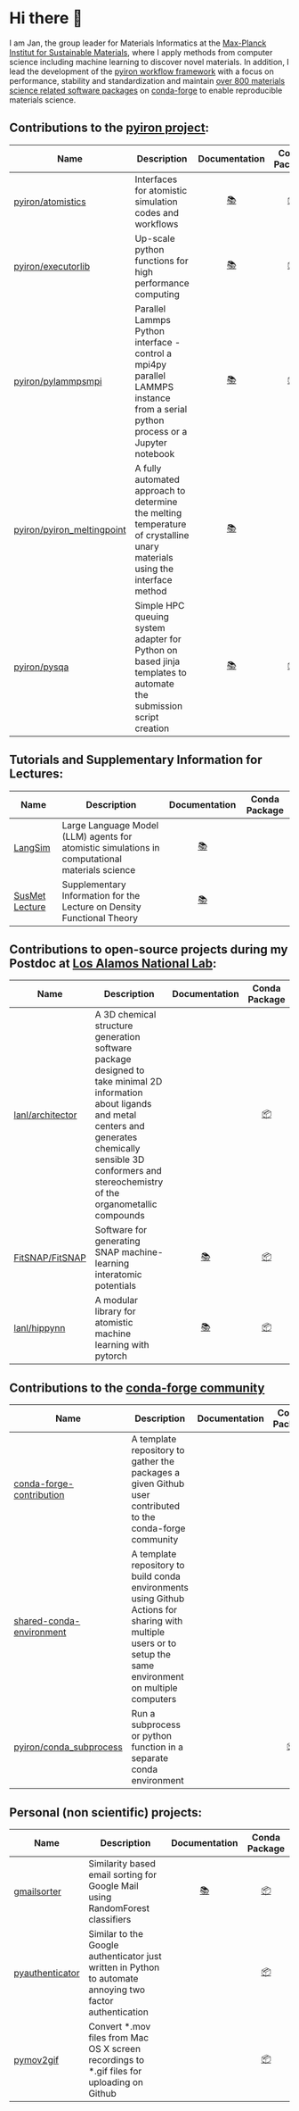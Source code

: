 # Hi there 👋
I am Jan, the group leader for Materials Informatics at the [Max-Planck Institut for Sustainable Materials](https://github.com/eisenforschung), where I apply methods from computer science including machine learning to discover novel materials. 
In addition, I lead the development of the [pyiron workflow framework](https://github.com/pyiron) with a focus on performance, stability and standardization and maintain [over 800 materials science related software packages](https://github.com/jan-janssen/conda-forge-contribution) on [conda-forge](https://github.com/conda-forge) to enable reproducible materials science.

## Contributions to the [pyiron project](https://github.com/pyiron): 

| Name | Description |Documentation | Conda Package | 
|------|-------------|:-------------:|:-------------:|
| [pyiron/atomistics](https://github.com/pyiron/atomistics) | Interfaces for atomistic simulation codes and workflows | [:books:](https://atomistics.readthedocs.io) | [:package:](https://anaconda.org/conda-forge/atomistics) |
| [pyiron/executorlib](https://github.com/pyiron/executorlib) | Up-scale python functions for high performance computing | [:books:](https://executorlib.readthedocs.io) | [:package:](https://anaconda.org/conda-forge/executorlib) |
| [pyiron/pylammpsmpi](https://github.com/pyiron/pylammpsmpi) | Parallel Lammps Python interface - control a mpi4py parallel LAMMPS instance from a serial python process or a Jupyter notebook | [:books:](https://pylammpsmpi.readthedocs.io) | [:package:](https://anaconda.org/conda-forge/pylammpsmpi) |
| [pyiron/pyiron_meltingpoint](https://github.com/pyiron/pyiron_meltingpoint) | A fully automated approach to determine the melting temperature of crystalline unary materials using the interface method | [:books:](http://pyiron.org/pyiron_meltingpoint/) | |
| [pyiron/pysqa](https://github.com/pyiron/pysqa) | Simple HPC queuing system adapter for Python on based jinja templates to automate the submission script creation | [:books:](https://pysqa.readthedocs.io) | [:package:](https://anaconda.org/conda-forge/pysqa) |

## Tutorials and Supplementary Information for Lectures: 

| Name | Description |Documentation | Conda Package | 
|------|-------------|:-------------:|:-------------:|
| [LangSim](https://github.com/jan-janssen/LangSim) | Large Language Model (LLM) agents for atomistic simulations in computational materials science | [:books:](http://jan-janssen.com/LangSim) |  |
| [SusMet Lecture](https://github.com/jan-janssen/susmet) | Supplementary Information for the Lecture on Density Functional Theory | [:books:](http://jan-janssen.com/susmet/) |  |

## Contributions to open-source projects during my Postdoc at [Los Alamos National Lab](https://github.com/lanl):

| Name | Description | Documentation | Conda Package |
|------|-------------|:-------------:|:-------------:|
| [lanl/architector](https://github.com/lanl/Architector) | A 3D chemical structure generation software package designed to take minimal 2D information about ligands and metal centers and generates chemically sensible 3D conformers and stereochemistry of the organometallic compounds | | [:package:](https://anaconda.org/conda-forge/architector) |
| [FitSNAP/FitSNAP](https://github.com/FitSNAP/FitSNAP) | Software for generating SNAP machine-learning interatomic potentials | [:books:](https://fitsnap.github.io) | [:package:](https://anaconda.org/conda-forge/fitsnap3) |
| [lanl/hippynn](https://github.com/lanl/hippynn) | A modular library for atomistic machine learning with pytorch | [:books:](https://lanl.github.io/hippynn/) | [:package:](https://anaconda.org/conda-forge/hippynn) |

## Contributions to the [conda-forge community](https://github.com/conda-forge) 

| Name | Description | Documentation | Conda Package |
|------|-------------|:-------------:|:-------------:|
| [conda-forge-contribution](https://github.com/jan-janssen/conda-forge-contribution) | A template repository to gather the packages a given Github user contributed to the conda-forge community | | | 
| [shared-conda-environment](https://github.com/jan-janssen/shared-conda-environment) | A template repository to build conda environments using Github Actions for sharing with multiple users or to setup the same environment on multiple computers | | |
| [pyiron/conda_subprocess](https://github.com/pyiron/conda_subprocess) | Run a subprocess or python function in a separate conda environment | | [:package:](https://anaconda.org/conda-forge/conda_subprocess) |

## Personal (non scientific) projects: 

| Name | Description | Documentation | Conda Package |
|------|-------------|:-------------:|:-------------:|
| [gmailsorter](https://github.com/jan-janssen/gmailsorter) | Similarity based email sorting for Google Mail using RandomForest classifiers | [:books:](https://gmailsorter.readthedocs.io/) | [:package:](https://anaconda.org/conda-forge/gmailsorter) |
| [pyauthenticator](https://github.com/jan-janssen/pyauthenticator) | Similar to the Google authenticator just written in Python to automate annoying two factor authentication |  | [:package:](https://anaconda.org/conda-forge/pyauthenticator) |
| [pymov2gif](https://github.com/jan-janssen/pymov2gif) | Convert *.mov files from Mac OS X screen recordings to *.gif files for uploading on Github | | [:package:](https://anaconda.org/conda-forge/pymov2gif) | 
